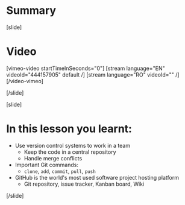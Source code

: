 # Summary

[slide]
# Video

[vimeo-video startTimeInSeconds="0"]
[stream language="EN" videoId="444157905" default /]
[stream language="RO" videoId=""  /]
[/video-vimeo]

[/slide]

[slide]
# In this lesson you learnt:

- Use version control systems to work in a team
    - Keep the code in a central repository
    - Handle merge conflicts
- Important Git commands:
    - `clone`, `add`, `commit`, `pull`, `push`
- GitHub is the world's most used software project hosting platform
    - Git repository, issue tracker, Kanban board, Wiki

[/slide]
